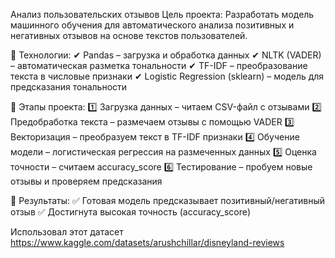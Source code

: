 Анализ пользовательских отзывов
Цель проекта:
Разработать модель машинного обучения для автоматического анализа позитивных и негативных отзывов на основе текстов пользователей.

🔹 Технологии:
✔ Pandas – загрузка и обработка данных
✔ NLTK (VADER) – автоматическая разметка тональности
✔ TF-IDF – преобразование текста в числовые признаки
✔ Logistic Regression (sklearn) – модель для предсказания тональности


🔹 Этапы проекта:
1️⃣ Загрузка данных – читаем CSV-файл с отзывами
2️⃣ Предобработка текста – размечаем отзывы с помощью VADER
3️⃣ Векторизация – преобразуем текст в TF-IDF признаки
4️⃣ Обучение модели – логистическая регрессия на размеченных данных
5️⃣ Оценка точности – считаем accuracy_score
6️⃣ Тестирование – пробуем новые отзывы и проверяем предсказания

🔹 Результаты:
✅ Готовая модель предсказывает позитивный/негативный отзыв
✅ Достигнута высокая точность (accuracy_score)

 Использовал этот датасет https://www.kaggle.com/datasets/arushchillar/disneyland-reviews
 
